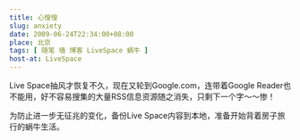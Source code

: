 ```yaml
---
title: 心惶惶
slug: anxiety
date: 2009-06-24T22:34:00+08:00
place: 北京
tags: [ 随笔 墙 博客 LiveSpace 蜗牛 ]
host-at: LiveSpace
---
```

Live Space抽风才恢复不久，现在又轮到Google.com，连带着Google Reader也不能用，好不容易搜集的大量RSS信息资源随之消失，只剩下一个字～～惨！

为防止进一步无征兆的变化，备份Live Space内容到本地，准备开始背着房子旅行的蜗牛生活。
